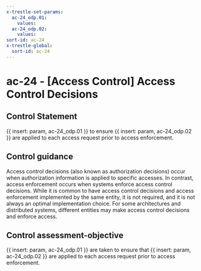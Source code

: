 ```yaml
---
x-trestle-set-params:
  ac-24_odp.01:
    values:
  ac-24_odp.02:
    values:
sort-id: ac-24
x-trestle-global:
  sort-id: ac-24
---
```


# ac-24 - \[Access Control\] Access Control Decisions

## Control Statement

{{ insert: param, ac-24_odp.01 }} to ensure {{ insert: param, ac-24_odp.02 }} are applied to each access request prior to access enforcement.

## Control guidance

Access control decisions (also known as authorization decisions) occur when authorization information is applied to specific accesses. In contrast, access enforcement occurs when systems enforce access control decisions. While it is common to have access control decisions and access enforcement implemented by the same entity, it is not required, and it is not always an optimal implementation choice. For some architectures and distributed systems, different entities may make access control decisions and enforce access.

## Control assessment-objective

{{ insert: param, ac-24_odp.01 }} are taken to ensure that {{ insert: param, ac-24_odp.02 }} are applied to each access request prior to access enforcement.
